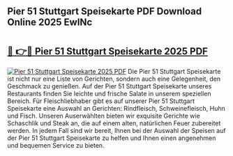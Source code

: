 ## Pier 51 Stuttgart Speisekarte PDF Download Online 2025 EwlNc

# <h2><a href="http://gca2g2.nevu.top/?p=Pier+51+Stuttgart+Speisekarte">🔗 👉🔴 Pier 51 Stuttgart Speisekarte 2025 PDF</a></h2>

[![Pier 51 Stuttgart Speisekarte 2025 PDF](https://i.imgur.com/dBaPXMq.png)](http://gca2g2.nevu.top/?p=Pier+51+Stuttgart+Speisekarte)
Die Pier 51 Stuttgart Speisekarte ist nicht nur eine Liste von Gerichten, sondern auch eine Gelegenheit, den Geschmack zu genießen. Auf der Pier 51 Stuttgart Speisekarte unseres Restaurants finden Sie leichte und frische Salate in unserem speziellen Bereich. Für Fleischliebhaber gibt es auf unserer Pier 51 Stuttgart Speisekarte eine Auswahl an Gerichten: Rindfleisch, Schweinefleisch, Huhn und Fisch. Unseren Auserwählten bieten wir exquisite Gerichte wie Schaschlik und Steak an, die auf einem alten, natürlichen Feuer zubereitet werden. In jedem Fall sind wir bereit, Ihnen bei der Auswahl der Speisen auf der Pier 51 Stuttgart Speisekarte zu helfen und Ihnen einen angenehmen und bequemen Service zu bieten.
